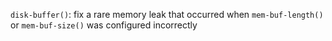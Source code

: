 `disk-buffer()`: fix a rare memory leak that occurred when `mem-buf-length()` or `mem-buf-size()` was configured incorrectly
